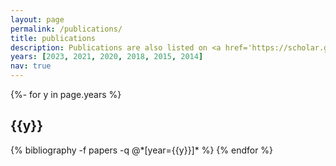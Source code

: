 ```yaml
---
layout: page
permalink: /publications/
title: publications
description: Publications are also listed on <a href='https://scholar.google.co.nz/citations?user=OVBqXFEAAAAJ&hl=en'>Google Scholar</a>.
years: [2023, 2021, 2020, 2018, 2015, 2014]
nav: true
---
```

<!-- _pages/publications.md -->
<div class="publications">

{%- for y in page.years %}
  <h2 class="year">{{y}}</h2>
  {% bibliography -f papers -q @*[year={{y}}]* %}
{% endfor %}

</div>
